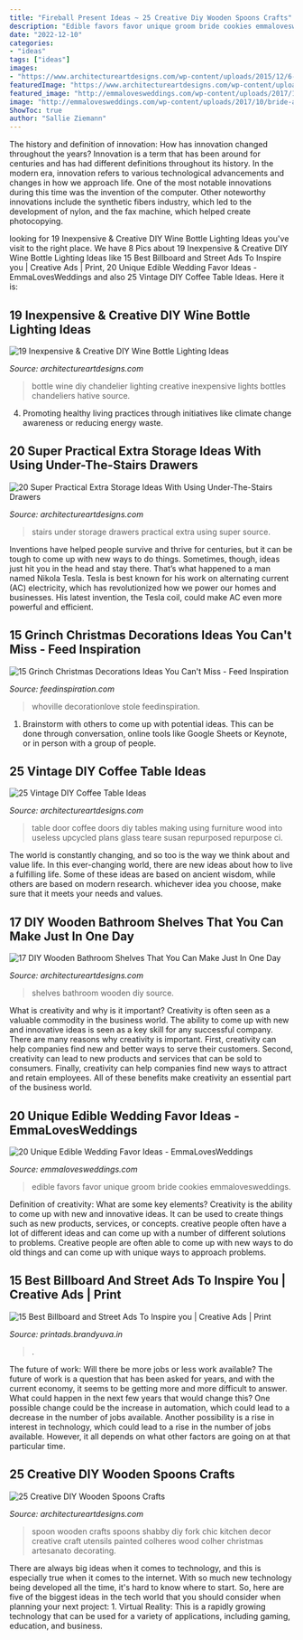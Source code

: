 ```yaml
---
title: "Fireball Present Ideas ~ 25 Creative Diy Wooden Spoons Crafts"
description: "Edible favors favor unique groom bride cookies emmalovesweddings"
date: "2022-12-10"
categories:
- "ideas"
tags: ["ideas"]
images:
- "https://www.architectureartdesigns.com/wp-content/uploads/2015/12/6-18.jpg"
featuredImage: "https://www.architectureartdesigns.com/wp-content/uploads/2013/11/36.jpg"
featured_image: "http://emmalovesweddings.com/wp-content/uploads/2017/10/bride-and-groom-cookies-edible-wedding-favors.jpg"
image: "http://emmalovesweddings.com/wp-content/uploads/2017/10/bride-and-groom-cookies-edible-wedding-favors.jpg"
ShowToc: true
author: "Sallie Ziemann"
---
```



The history and definition of innovation: How has innovation changed throughout the years?
Innovation is a term that has been around for centuries and has had different definitions throughout its history. In the modern era, innovation refers to various technological advancements and changes in how we approach life. One of the most notable innovations during this time was the invention of the computer. Other noteworthy innovations include the synthetic fibers industry, which led to the development of nylon, and the fax machine, which helped create photocopying.

	

		
looking for 19 Inexpensive &amp; Creative DIY Wine Bottle Lighting Ideas you've visit to the right place. We have 8 Pics about 19 Inexpensive &amp; Creative DIY Wine Bottle Lighting Ideas like 15 Best Billboard and Street Ads To Inspire you | Creative Ads | Print, 20 Unique Edible Wedding Favor Ideas - EmmaLovesWeddings and also 25 Vintage DIY Coffee Table Ideas. Here it is:
		
    
## 19 Inexpensive &amp; Creative DIY Wine Bottle Lighting Ideas

<img loading=lazy src="https://www.architectureartdesigns.com/wp-content/uploads/2015/01/152-630x956.jpg" onerror="this.onerror=null;this.src='https://tse2.mm.bing.net/th?id=OIP.NhzMN23M49eMeo1aga7N3AHaLP&amp;pid=15.1';" alt="19 Inexpensive &amp; Creative DIY Wine Bottle Lighting Ideas">

_Source: architectureartdesigns.com_

>bottle wine diy chandelier lighting creative inexpensive lights bottles chandeliers hative source. 

	

4. Promoting healthy living practices through initiatives like climate change awareness or reducing energy waste. 

    
## 20 Super Practical Extra Storage Ideas With Using Under-The-Stairs Drawers

<img loading=lazy src="https://www.architectureartdesigns.com/wp-content/uploads/2015/12/6-18.jpg" onerror="this.onerror=null;this.src='https://tse3.mm.bing.net/th?id=OIP.lxiBl4fFwke38Re7DTHDeAAAAA&amp;pid=15.1';" alt="20 Super Practical Extra Storage Ideas With Using Under-The-Stairs Drawers">

_Source: architectureartdesigns.com_

>stairs under storage drawers practical extra using super source. 

	

Inventions have helped people survive and thrive for centuries, but it can be tough to come up with new ways to do things. Sometimes, though, ideas just hit you in the head and stay there. That’s what happened to a man named Nikola Tesla. Tesla is best known for his work on alternating current (AC) electricity, which has revolutionized how we power our homes and businesses. His latest invention, the Tesla coil, could make AC even more powerful and efficient.

    
## 15 Grinch Christmas Decorations Ideas You Can&#039;t Miss - Feed Inspiration

<img loading=lazy src="http://feedinspiration.com/wp-content/uploads/2016/09/outdoor-christmas-decorations.jpg" onerror="this.onerror=null;this.src='https://tse1.mm.bing.net/th?id=OIP.DApfGh5dwXi02c66T3ARegHaJ4&amp;pid=15.1';" alt="15 Grinch Christmas Decorations Ideas You Can&#039;t Miss - Feed Inspiration">

_Source: feedinspiration.com_

>whoville decorationlove stole feedinspiration. 

	

1. Brainstorm with others to come up with potential ideas. This can be done through conversation, online tools like Google Sheets or Keynote, or in person with a group of people.

    
## 25 Vintage DIY Coffee Table Ideas

<img loading=lazy src="https://www.architectureartdesigns.com/wp-content/uploads/2014/01/2241.jpg" onerror="this.onerror=null;this.src='https://tse2.mm.bing.net/th?id=OIP.Tnwfo1PMh76llenZGcE-wgHaJ3&amp;pid=15.1';" alt="25 Vintage DIY Coffee Table Ideas">

_Source: architectureartdesigns.com_

>table door coffee doors diy tables making using furniture wood into useless upcycled plans glass teare susan repurposed repurpose ci. 

	

The world is constantly changing, and so too is the way we think about and value life. In this ever-changing world, there are new ideas about how to live a fulfilling life. Some of these ideas are based on ancient wisdom, while others are based on modern research. whichever idea you choose, make sure that it meets your needs and values.

    
## 17 DIY Wooden Bathroom Shelves That You Can Make Just In One Day

<img loading=lazy src="https://www.architectureartdesigns.com/wp-content/uploads/2016/09/8-15.jpg" onerror="this.onerror=null;this.src='https://tse4.mm.bing.net/th?id=OIP.pJaW7kCNKruAcAoc-XfNkQHaLH&amp;pid=15.1';" alt="17 DIY Wooden Bathroom Shelves That You Can Make Just In One Day">

_Source: architectureartdesigns.com_

>shelves bathroom wooden diy source. 

	

What is creativity and why is it important?
Creativity is often seen as a valuable commodity in the business world. The ability to come up with new and innovative ideas is seen as a key skill for any successful company. There are many reasons why creativity is important. First, creativity can help companies find new and better ways to serve their customers. Second, creativity can lead to new products and services that can be sold to consumers. Finally, creativity can help companies find new ways to attract and retain employees. All of these benefits make creativity an essential part of the business world.

    
## 20 Unique Edible Wedding Favor Ideas - EmmaLovesWeddings

<img loading=lazy src="http://emmalovesweddings.com/wp-content/uploads/2017/10/bride-and-groom-cookies-edible-wedding-favors.jpg" onerror="this.onerror=null;this.src='https://tse4.mm.bing.net/th?id=OIP.VLg_5BjBJNTCGey0NPkEHgHaLH&amp;pid=15.1';" alt="20 Unique Edible Wedding Favor Ideas - EmmaLovesWeddings">

_Source: emmalovesweddings.com_

>edible favors favor unique groom bride cookies emmalovesweddings. 

	

Definition of creativity: What are some key elements?
Creativity is the ability to come up with new and innovative ideas. It can be used to create things such as new products, services, or concepts. creative people often have a lot of different ideas and can come up with a number of different solutions to problems. Creative people are often able to come up with new ways to do old things and can come up with unique ways to approach problems.

    
## 15 Best Billboard And Street Ads To Inspire You | Creative Ads | Print

<img loading=lazy src="https://1.bp.blogspot.com/-Q4rYjYH56cI/VMyIOl3hP2I/AAAAAAAADBc/PaxVd-iN4hg/s1600/creative-street-ads-25.jpg" onerror="this.onerror=null;this.src='https://tse2.mm.bing.net/th?id=OIP.9bxzyYc8IM-kzM1stnhP9wHaOT&amp;pid=15.1';" alt="15 Best Billboard and Street Ads To Inspire you | Creative Ads | Print">

_Source: printads.brandyuva.in_

>. 

	

The future of work: Will there be more jobs or less work available?
The future of work is a question that has been asked for years, and with the current economy, it seems to be getting more and more difficult to answer. What could happen in the next few years that would change this? One possible change could be the increase in automation, which could lead to a decrease in the number of jobs available. Another possibility is a rise in interest in technology, which could lead to a rise in the number of jobs available. However, it all depends on what other factors are going on at that particular time.

    
## 25 Creative DIY Wooden Spoons Crafts

<img loading=lazy src="https://www.architectureartdesigns.com/wp-content/uploads/2013/11/36.jpg" onerror="this.onerror=null;this.src='https://tse3.mm.bing.net/th?id=OIP.koKviN0vdg0urEDFmg4cFwHaJ3&amp;pid=15.1';" alt="25 Creative DIY Wooden Spoons Crafts">

_Source: architectureartdesigns.com_

>spoon wooden crafts spoons shabby diy fork chic kitchen decor creative craft utensils painted colheres wood colher christmas artesanato decorating. 

	

There are always big ideas when it comes to technology, and this is especially true when it comes to the internet. With so much new technology being developed all the time, it's hard to know where to start. So, here are five of the biggest ideas in the tech world that you should consider when planning your next project: 1. Virtual Reality: This is a rapidly growing technology that can be used for a variety of applications, including gaming, education, and business.


